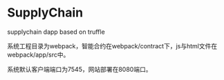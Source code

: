 # SupplyChain
supplychain dapp based on truffle

系统工程目录为webpack，智能合约在webpack/contract下，js与html文件在webpack/app/src中。

系统默认客户端端口为7545，网站部署在8080端口。

